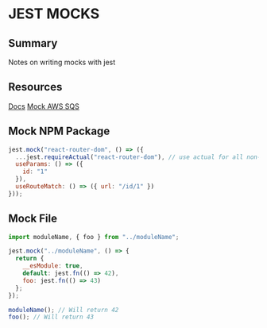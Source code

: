 # JEST MOCKS

## Summary

Notes on writing mocks with jest

## Resources

[Docs](https://jestjs.io/docs/en/mock-functions)
[Mock AWS SQS](https://itnext.io/mock-promisified-aws-service-operation-calls-with-jest-6f11a22a371)

## Mock NPM Package

```javascript
jest.mock("react-router-dom", () => ({
  ...jest.requireActual("react-router-dom"), // use actual for all non-hook parts
  useParams: () => ({
    id: "1"
  }),
  useRouteMatch: () => ({ url: "/id/1" })
}));
```

## Mock File

```javascript
import moduleName, { foo } from "../moduleName";

jest.mock("../moduleName", () => {
  return {
    __esModule: true,
    default: jest.fn(() => 42),
    foo: jest.fn(() => 43)
  };
});

moduleName(); // Will return 42
foo(); // Will return 43
```
